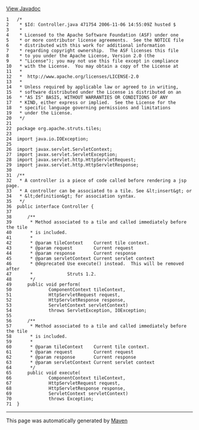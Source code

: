 [View Javadoc](../../../../../apidocs/org/apache/struts/tiles/Controller.html.md)


    1   /*
    2    * $Id: Controller.java 471754 2006-11-06 14:55:09Z husted $
    3    *
    4    * Licensed to the Apache Software Foundation (ASF) under one
    5    * or more contributor license agreements.  See the NOTICE file
    6    * distributed with this work for additional information
    7    * regarding copyright ownership.  The ASF licenses this file
    8    * to you under the Apache License, Version 2.0 (the
    9    * "License"); you may not use this file except in compliance
    10   * with the License.  You may obtain a copy of the License at
    11   *
    12   *  http://www.apache.org/licenses/LICENSE-2.0
    13   *
    14   * Unless required by applicable law or agreed to in writing,
    15   * software distributed under the License is distributed on an
    16   * "AS IS" BASIS, WITHOUT WARRANTIES OR CONDITIONS OF ANY
    17   * KIND, either express or implied.  See the License for the
    18   * specific language governing permissions and limitations
    19   * under the License.
    20   */
    21  
    22  package org.apache.struts.tiles;
    23  
    24  import java.io.IOException;
    25  
    26  import javax.servlet.ServletContext;
    27  import javax.servlet.ServletException;
    28  import javax.servlet.http.HttpServletRequest;
    29  import javax.servlet.http.HttpServletResponse;
    30  
    31  /**
    32   * A controller is a piece of code called before rendering a jsp page.
    33   * A controller can be associated to a tile. See &lt;insert&gt; or
    34   * &lt;definition&gt; for association syntax.
    35   */
    36  public interface Controller {
    37  
    38      /**
    39       * Method associated to a tile and called immediately before the tile
    40       * is included.
    41       *
    42       * @param tileContext    Current tile context.
    43       * @param request        Current request
    44       * @param response       Current response
    45       * @param servletContext Current servlet context
    46       * @deprecated Use execute() instead.  This will be removed after
    47       *             Struts 1.2.
    48       */
    49      public void perform(
    50              ComponentContext tileContext,
    51              HttpServletRequest request,
    52              HttpServletResponse response,
    53              ServletContext servletContext)
    54              throws ServletException, IOException;
    55  
    56      /**
    57       * Method associated to a tile and called immediately before the tile
    58       * is included.
    59       *
    60       * @param tileContext    Current tile context.
    61       * @param request        Current request
    62       * @param response       Current response
    63       * @param servletContext Current servlet context
    64       */
    65      public void execute(
    66              ComponentContext tileContext,
    67              HttpServletRequest request,
    68              HttpServletResponse response,
    69              ServletContext servletContext)
    70              throws Exception;
    71  }

------------------------------------------------------------------------

This page was automatically generated by [Maven](http://maven.apache.org/)

